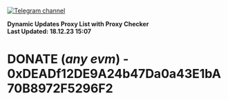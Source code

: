 [![Telegram channel](https://img.shields.io/endpoint?url=https://runkit.io/damiankrawczyk/telegram-badge/branches/master?url=https://t.me/n4z4v0d)](https://t.me/n4z4v0d) 

**Dynamic Updates Proxy List with Proxy Checker**  
**Last Updated: 18.12.23 15:07**

# DONATE (_any evm_) - 0xDEADf12DE9A24b47Da0a43E1bA70B8972F5296F2
